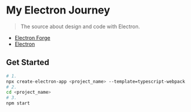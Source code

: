 # My Electron Journey

> The source about design and code with Electron.

- [Electron Forge](https://www.electronforge.io/)
- [Electron](https://www.electronjs.org/)

## Get Started

```bash
# 1.
npx create-electron-app <project_name> --template=typescript-webpack
# 2.
cd <project_name>
# 3.
npm start
```
